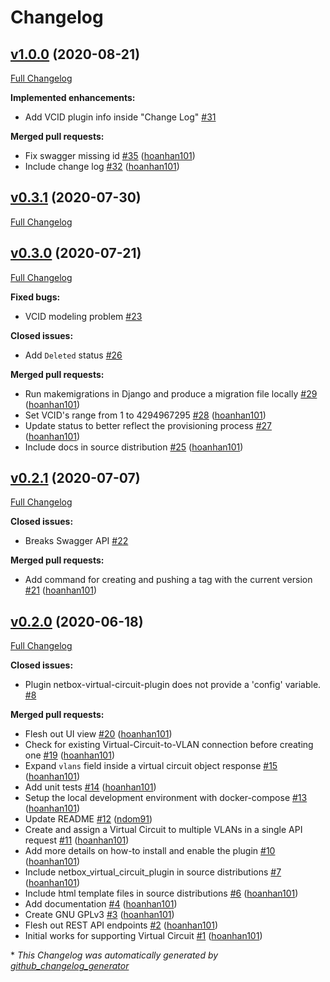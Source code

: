 # Changelog

## [v1.0.0](https://github.com/vapor-ware/netbox-virtual-circuit-plugin/tree/v1.0.0) (2020-08-21)

[Full Changelog](https://github.com/vapor-ware/netbox-virtual-circuit-plugin/compare/v0.3.1...v1.0.0)

**Implemented enhancements:**

- Add VCID plugin info inside "Change Log" [\#31](https://github.com/vapor-ware/netbox-virtual-circuit-plugin/issues/31)

**Merged pull requests:**

- Fix swagger missing id [\#35](https://github.com/vapor-ware/netbox-virtual-circuit-plugin/pull/35) ([hoanhan101](https://github.com/hoanhan101))
- Include change log [\#32](https://github.com/vapor-ware/netbox-virtual-circuit-plugin/pull/32) ([hoanhan101](https://github.com/hoanhan101))

## [v0.3.1](https://github.com/vapor-ware/netbox-virtual-circuit-plugin/tree/v0.3.1) (2020-07-30)

[Full Changelog](https://github.com/vapor-ware/netbox-virtual-circuit-plugin/compare/v0.3.0...v0.3.1)

## [v0.3.0](https://github.com/vapor-ware/netbox-virtual-circuit-plugin/tree/v0.3.0) (2020-07-21)

[Full Changelog](https://github.com/vapor-ware/netbox-virtual-circuit-plugin/compare/v0.2.1...v0.3.0)

**Fixed bugs:**

- VCID modeling problem [\#23](https://github.com/vapor-ware/netbox-virtual-circuit-plugin/issues/23)

**Closed issues:**

- Add `Deleted` status [\#26](https://github.com/vapor-ware/netbox-virtual-circuit-plugin/issues/26)

**Merged pull requests:**

- Run makemigrations in Django and produce a migration file locally [\#29](https://github.com/vapor-ware/netbox-virtual-circuit-plugin/pull/29) ([hoanhan101](https://github.com/hoanhan101))
- Set VCID's range from 1 to 4294967295 [\#28](https://github.com/vapor-ware/netbox-virtual-circuit-plugin/pull/28) ([hoanhan101](https://github.com/hoanhan101))
- Update status to better reflect the provisioning process [\#27](https://github.com/vapor-ware/netbox-virtual-circuit-plugin/pull/27) ([hoanhan101](https://github.com/hoanhan101))
- Include docs in source distribution [\#25](https://github.com/vapor-ware/netbox-virtual-circuit-plugin/pull/25) ([hoanhan101](https://github.com/hoanhan101))

## [v0.2.1](https://github.com/vapor-ware/netbox-virtual-circuit-plugin/tree/v0.2.1) (2020-07-07)

[Full Changelog](https://github.com/vapor-ware/netbox-virtual-circuit-plugin/compare/v0.2.0...v0.2.1)

**Closed issues:**

- Breaks Swagger API [\#22](https://github.com/vapor-ware/netbox-virtual-circuit-plugin/issues/22)

**Merged pull requests:**

- Add command for creating and pushing a tag with the current version [\#21](https://github.com/vapor-ware/netbox-virtual-circuit-plugin/pull/21) ([hoanhan101](https://github.com/hoanhan101))

## [v0.2.0](https://github.com/vapor-ware/netbox-virtual-circuit-plugin/tree/v0.2.0) (2020-06-18)

[Full Changelog](https://github.com/vapor-ware/netbox-virtual-circuit-plugin/compare/e795f6529d5e6f76c1d541f0bfae8c650f0cc7a7...v0.2.0)

**Closed issues:**

- Plugin netbox-virtual-circuit-plugin does not provide a 'config' variable. [\#8](https://github.com/vapor-ware/netbox-virtual-circuit-plugin/issues/8)

**Merged pull requests:**

- Flesh out UI view [\#20](https://github.com/vapor-ware/netbox-virtual-circuit-plugin/pull/20) ([hoanhan101](https://github.com/hoanhan101))
- Check for existing Virtual-Circuit-to-VLAN connection before creating one [\#19](https://github.com/vapor-ware/netbox-virtual-circuit-plugin/pull/19) ([hoanhan101](https://github.com/hoanhan101))
- Expand `vlans` field inside a virtual circuit object response [\#15](https://github.com/vapor-ware/netbox-virtual-circuit-plugin/pull/15) ([hoanhan101](https://github.com/hoanhan101))
- Add unit tests [\#14](https://github.com/vapor-ware/netbox-virtual-circuit-plugin/pull/14) ([hoanhan101](https://github.com/hoanhan101))
- Setup the local development environment with docker-compose [\#13](https://github.com/vapor-ware/netbox-virtual-circuit-plugin/pull/13) ([hoanhan101](https://github.com/hoanhan101))
- Update README [\#12](https://github.com/vapor-ware/netbox-virtual-circuit-plugin/pull/12) ([ndom91](https://github.com/ndom91))
- Create and assign a Virtual Circuit to multiple VLANs in a single API request [\#11](https://github.com/vapor-ware/netbox-virtual-circuit-plugin/pull/11) ([hoanhan101](https://github.com/hoanhan101))
- Add more details on how-to install and enable the plugin [\#10](https://github.com/vapor-ware/netbox-virtual-circuit-plugin/pull/10) ([hoanhan101](https://github.com/hoanhan101))
- Include netbox\_virtual\_circuit\_plugin in source distributions [\#7](https://github.com/vapor-ware/netbox-virtual-circuit-plugin/pull/7) ([hoanhan101](https://github.com/hoanhan101))
- Include html template files in source distributions [\#6](https://github.com/vapor-ware/netbox-virtual-circuit-plugin/pull/6) ([hoanhan101](https://github.com/hoanhan101))
- Add documentation [\#4](https://github.com/vapor-ware/netbox-virtual-circuit-plugin/pull/4) ([hoanhan101](https://github.com/hoanhan101))
- Create GNU GPLv3 [\#3](https://github.com/vapor-ware/netbox-virtual-circuit-plugin/pull/3) ([hoanhan101](https://github.com/hoanhan101))
- Flesh out REST API endpoints [\#2](https://github.com/vapor-ware/netbox-virtual-circuit-plugin/pull/2) ([hoanhan101](https://github.com/hoanhan101))
- Initial works for supporting Virtual Circuit [\#1](https://github.com/vapor-ware/netbox-virtual-circuit-plugin/pull/1) ([hoanhan101](https://github.com/hoanhan101))



\* *This Changelog was automatically generated by [github_changelog_generator](https://github.com/github-changelog-generator/github-changelog-generator)*
